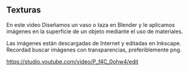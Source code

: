 ## Texturas

En este video Diseñamos un vaso o taza en Blender y le aplicamos imágenes en la superficie de un objeto mediante el uso de materiales. 

Las imágenes están descargadas de Internet y editadas en Inkscape. Recordad buscar imágenes con transparencias, preferiblemente png.

https://studio.youtube.com/video/P_f4C_0ohw4/edit

